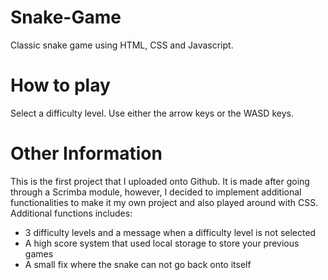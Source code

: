 # Snake-Game

Classic snake game using HTML, CSS and Javascript.

# How to play

Select a difficulty level.
Use either the arrow keys or the WASD keys.

# Other Information

This is the first project that I uploaded onto Github.
It is made after going through a Scrimba module, however, I decided to implement additional functionalities to make it my own project and also played around with CSS.
Additional functions includes:
  - 3 difficulty levels and a message when a difficulty level is not selected
  - A high score system that used local storage to store your previous games
  - A small fix where the snake can not go back onto itself
